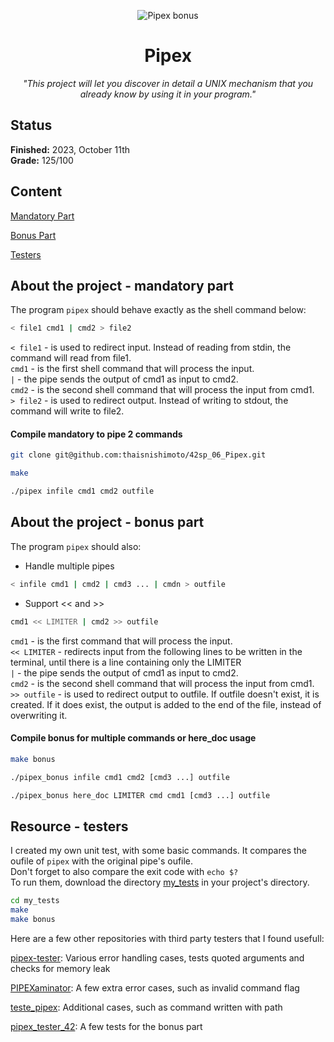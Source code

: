 <p align="center">
  <img src="https://github.com/thaisnishimoto/42-project-badges/blob/main/badges/pipexm.png" alt="Pipex bonus"/>
</p>

<h1 align=center>
	<b>Pipex</b>
</h1>

<p align="center"><i>"This project will let you discover in detail a UNIX mechanism that you already know by using it in your program."</i></p>  
<h2>
 Status
</h2>

**Finished:**  2023, October 11th <br>
**Grade:** 125/100

<h2>
Content
</h2>

[Mandatory Part](https://github.com/thaisnishimoto/42sp_06_Pipex#about-the-project---mandatory-part)

[Bonus Part](https://github.com/thaisnishimoto/42sp_06_Pipex#about-the-project---bonus-part)

[Testers](https://github.com/thaisnishimoto/42sp_06_Pipex#resource---testers)

<h2>
About the project - mandatory part
</h2>

The program `pipex` should behave exactly as the shell command below:
```sh
< file1 cmd1 | cmd2 > file2
```

`< file1` - is used to redirect input. Instead of reading from stdin, the command will read from file1. <br>
`cmd1` - is the first shell command that will process the input. <br>
`|` - the pipe sends the output of cmd1 as input to cmd2. <br>
`cmd2` - is the second shell command that will process the input from cmd1. <br>
`> file2` - is used to redirect output. Instead of writing to stdout, the command will write to file2. <br>

<h4>
 Compile mandatory to pipe 2 commands
</h4>

```sh
git clone git@github.com:thaisnishimoto/42sp_06_Pipex.git
```
```sh
make
```
```sh
./pipex infile cmd1 cmd2 outfile
```

<h2>
About the project - bonus part
</h2>

The program `pipex` should also:
- Handle multiple pipes
```sh
< infile cmd1 | cmd2 | cmd3 ... | cmdn > outfile
```
- Support << and >>
```sh
cmd1 << LIMITER | cmd2 >> outfile
```

`cmd1` - is the first command that will process the input. <br>
`<< LIMITER` - redirects input from the following lines to be written in the terminal, until there is a line containing only the LIMITER <br>
`|` - the pipe sends the output of cmd1 as input to cmd2. <br>
`cmd2` - is the second shell command that will process the input from cmd1. <br>
`>> outfile` - is used to redirect output to outfile. If outfile doesn't exist, it is created. If it does exist, the output is added to the end of the file, instead of overwriting it. <br>

<h4>
 Compile bonus for multiple commands or here_doc usage
</h4>

```sh
make bonus
``` 
```sh
./pipex_bonus infile cmd1 cmd2 [cmd3 ...] outfile
```
```sh
./pipex_bonus here_doc LIMITER cmd cmd1 [cmd3 ...] outfile
```

<h2>
Resource - testers
</h2>

I created my own unit test, with some basic commands. It compares the oufile of `pipex` with the original pipe's oufile. <br>
Don't forget to also compare the exit code with `echo $?` <br>
To run them, download the directory [my_tests](https://github.com/thaisnishimoto/42sp_06_Pipex/tree/master/my_tests) in your project's directory.
```sh
cd my_tests
make
make bonus
```

Here are a few other repositories with third party testers that I found usefull: <br>

[pipex-tester](https://github.com/denisgodoy/pipex-tester): Various error handling cases, tests quoted arguments and checks for memory leak

[PIPEXaminator](https://github.com/mariadaan/PIPEXaminator): A few extra error cases, such as invalid command flag

[teste_pipex](https://github.com/D-Daria/pipex): Additional cases, such as command written with path

[pipex_tester_42](https://github.com/Yoo0lh/pipex_tester_42): A few tests for the bonus part
